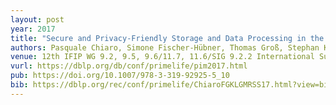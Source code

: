 ```yaml
---
layout: post
year: 2017
title: "Secure and Privacy-Friendly Storage and Data Processing in the Cloud"
authors: Pasquale Chiaro, Simone Fischer-Hübner, Thomas Groß, Stephan Krenn, Thomas Lorünser, Ana Isabel Martínez Garcí, Andrea Migliavacca, Kai Rannenberg, Daniel Slamanig, Christoph Striecks, Alberto Zanini
venue: 12th IFIP WG 9.2, 9.5, 9.6/11.7, 11.6/SIG 9.2.2 International Summer School on Privacy and Identity Management
vurl: https://dblp.org/db/conf/primelife/pim2017.html
pub: https://doi.org/10.1007/978-3-319-92925-5_10
bib: https://dblp.org/rec/conf/primelife/ChiaroFGKLGMRSS17.html?view=bibtex
---
```



